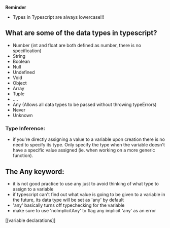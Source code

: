 **Reminder**
- Types in Typescript are always lowercase!!!
## What are some of the data types in typescript?

- Number (int and float are both defined as number, there is no specification)
- String
- Boolean
- Null
- Undefined
- Void
- Object
- Array
- Tuple
- ....
- Any (Allows all data types to be passed without throwing typeErrors)
- Never
- Unknown

### Type Inference:

- if you're directly assigning a value to a variable upon creation there is no need to specify its type. Only specify the type when the variable doesn't have a specific value assigned (ie. when working on a more generic function).

## The Any keyword:

- it is not good practice to use any just to avoid thinking of what type to assign to a variable
- if typescript can't find out what value is going to be given to a variable in the future, its data type will be set as 'any'  by default
- 'any' basically turns off typechecking for the variable
- make sure to use 'noImplicitAny' to flag any implicit 'any' as an error



[[variable declarations]]
